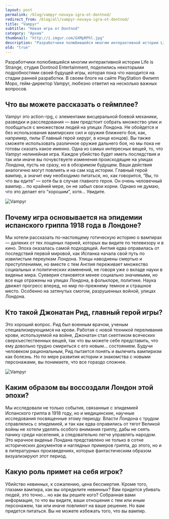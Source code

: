 ```yaml
---
layout: post
permalink: /blog/vampyr-novaya-igra-ot-dontnod/
redirect_from: /blog/all/vampyr-novaya-igra-ot-dontnod/
title: "Vampyr"
subtitle: "Новая игра от Dontnod"
category: "Архив"
thumbnail: "http://i.imgur.com/GXMpRPhl.jpg"
description: "Разработчики полюбившейся многим интерактивной истории Life is Strange, студия Dontnod Entertainment, поделились некоторыми подробностями своей будущей игры, которая пока что находится на стадии ранней разработки. В своем блоге на сайте PlayStation Филипп Моро, гейм-директор Vampyr, любезно ответил на несколько важных вопросов."
old: "true"
---
```


Разработчики полюбившейся многим интерактивной истории Life is Strange, студия Dontnod Entertainment, поделились некоторыми подробностями своей будущей игры, которая пока что находится на стадии ранней разработки. В своем блоге на сайте PlayStation Филипп Моро, гейм-директор Vampyr, любезно ответил на несколько важных вопросов.

## Что вы можете рассказать о геймплее?

Vampyr это action-rpg, с элементами висцеральной боевой механики, разведки и расследования — вам предстоит собрать множество улик и пообщаться с множеством людей на улицах Лондона. Не обойдется и без использования вампирских сил и оружия ближнего боя, как, например, пилы (Главный герой хирург, в конце концов). Вы также сможете использовать различное оружие дальнего боя, но мы пока не готовы сказать какое именно. Одна из самых интересных вещей, то, что Vampyr нелинейная игра. Каждое убийство будет иметь последствия и так или иначе вы почувствуете изменения происходящие на улицах Лондона, пусть не сразу, но в обозримом будущем. Ваши действия аналогично могут повлиять и на сам ход истории. Главный герой вампир, а значит ему необходимо питаться, но, как говорится, “Вы, то что вы едите” — хотя бы в случае главного героя. Он очень человечный вампир… по крайней мере, он не забыл свои корни. Однако не думаю, что это делает его “хорошим”, хотя… Увидите.

![Vampyr](http://i.imgur.com/GXMpRPh.jpg)

## Почему игра основывается на эпидемии испанского гриппа 1918 года в Лондоне?

Мы хотели рассказать по-настоящему готическую историю о вампирах — далеких от тех лощеных парней, которых вы видите по телевизору и в кино. Эпоха оказалась самой подходящей. Англия едва оправилась от последствий первой мировой, как Испанка начала свой путь по извилистым переулкам Лондона. Улицы наводнены смертью и преступлениями, но вместе с тем Англия переживает множество социальных и политических изменений, не говоря уже о вкладе науки в виденье мира. Суеверия становятся менее социально значимыми, но все еще отражены на улицах Лондона, в фольклоре, политике. Наука движет прогресс вперед, но мир по-прежнему темное и страшное место. Особенно на затянутых смогом, разрушенных войной, улицах Лондона.

## Кто такой Джонатан Рид, главный герой игры?

Это хороший вопрос. Рид был военным врачом, ученым специализирующимся на крови. Работая с новой техникой переливания крови, используемой на войне, Джонатан стал скептиком всяческих сверхъестественных вещей, так что вы можете себе представить, что ему довольно трудно смириться с его новым… состоянием. Будучи человеком рациональным, Рид пытается понять и вылечить вампиризм как болезнь. Но по мере развития истории и знакомства с новыми персонажами, вы понимаете, что все гораздо сложнее.

![Vampyr](http://i.imgur.com/BUNnrvm.jpg)

## Каким образом вы воссоздали Лондон этой эпохи?

Мы исследовали не только события, связанные с эпидемией Испанского гриппа в 1918 году, но и медицинские, научные исследования посвященные этому периоду. Власти Лондона с трудом справлялись с эпидемией, и так как едва оправились от тягот Великой войны не хотели уделять особого внимания гриппу, дабы не сеять панику среди населения, а следовательно легче управлять народом. Это мрачное виденье Лондана представлено не только в сотне исторических документов и наглядных примеров гриппа, до этого, но и в литературных произведениях, которые фантастическим образом визуализируют этот период.

## Какую роль примет на себя игрок?

Убийство невинных, к сожалению, цена бессмертия. Кроме того, глазами вампира, как вы определите невинных? Вам придется убивать людей, это точно… но как вы решите кого? Собранная вами информация, то что вы видите, ваши отношения с тем или иным персонажем, так или иначе повлияют на ваше решение. Но вам придется питаться. Вы не можете избежать того, что вы вампир.